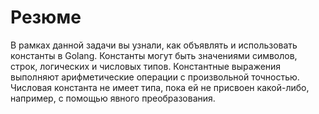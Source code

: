 # Резюме

В рамках данной задачи вы узнали, как объявлять и использовать константы в Golang. Константы могут быть значениями символов, строк, логических и числовых типов. Константные выражения выполняют арифметические операции с произвольной точностью. Числовая константа не имеет типа, пока ей не присвоен какой-либо, например, с помощью явного преобразования.
